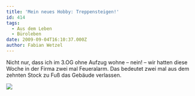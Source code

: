 ```yaml
---
title: 'Mein neues Hobby: Treppensteigen!'
id: 414
tags:
  - Aus dem Leben
  - Büroleben
date: 2009-09-04T16:10:37.000Z
author: Fabian Wetzel
---
```


Nicht nur, dass ich im 3.OG ohne Aufzug wohne – nein! – wir hatten diese Woche in der Firma zwei mal Feueralarm. Das bedeutet zwei mal aus dem zehnten Stock zu Fuß das Gebäude verlassen.

![](https://az275061.vo.msecnd.net/blogmedia/2009/09/2009090310.56.04.jpg)
